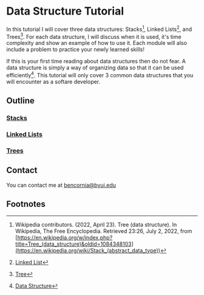 # Data Structure Tutorial
In this tutorial I will cover three data structures: Stacks[^1], Linked Lists[^2], and Trees[^3]. For each data structure, I will discuss when it is used, it's time complexity and show an example of how to use it. Each module will also include a problem to practice your newly learned skills!

If this is your first time reading about data structures then do not fear. A data structure is simply a way of organizing data so that it can be used efficiently[^4]. This tutorial will only cover 3 common data structures that you will encounter as a softare developer.

## Outline

### [Stacks]()
### [Linked Lists]()
### [Trees]() 

## Contact
You can contact me at bencornia@byui.edu

## Footnotes
[^1]: Wikipedia contributors. (2022, April 23). Tree (data structure). In Wikipedia, The Free Encyclopedia. Retrieved 23:26, July 2, 2022, from [https://en.wikipedia.org/w/index.php?title=Tree_(data_structure)&oldid=1084348103](https://en.wikipedia.org/wiki/Stack_(abstract_data_type))
[^2]: [Linked List](https://en.wikipedia.org/wiki/Linked_list)
[^3]: [Tree](https://en.wikipedia.org/wiki/Tree_(data_structure))
[^4]: [Data Structure](https://developer.mozilla.org/en-US/docs/Glossary/Data_structure)